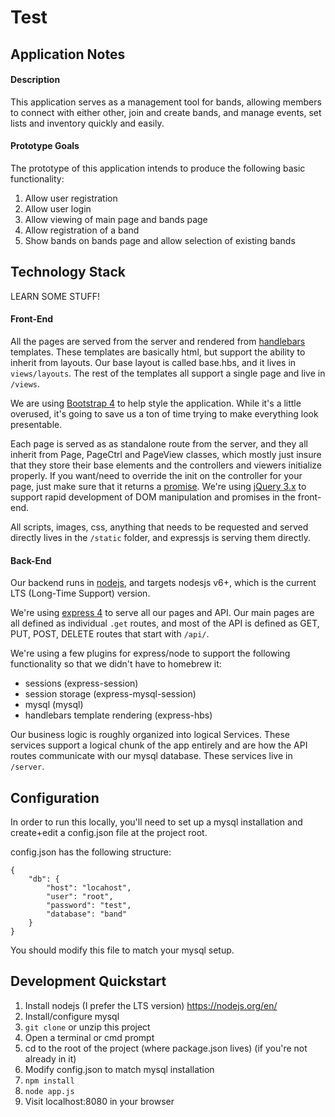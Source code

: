 # Test 

## Application Notes

#### Description
This application serves as a management tool for bands, allowing members to connect with either other, join and create bands, and manage events, set lists and inventory quickly and easily.

#### Prototype Goals
The prototype of this application intends to produce the following basic functionality:

 1. Allow user registration
 2. Allow user login
 3. Allow viewing of main page and bands page
 4. Allow registration of a band
 5. Show bands on bands page and allow selection of existing bands

## Technology Stack
LEARN SOME STUFF!

#### Front-End
All the pages are served from the server and rendered from [handlebars](http://handlebarsjs.com/) templates. These templates are basically html, but support the ability to inherit from layouts. Our base layout is called base.hbs, and it lives in `views/layouts`. The rest of the templates all support a single page and live in `/views`.

We are using [Bootstrap 4](https://v4-alpha.getbootstrap.com/) to help style the application. While it's a little overused, it's going to save us a ton of time trying to make everything look presentable.

Each page is served as as standalone route from the server, and they all inherit from Page, PageCtrl and PageView classes, which mostly just insure that they store their base elements and the controllers and viewers initialize properly. If you want/need to override the init on the controller for your page, just make sure that it returns a [promise](https://api.jquery.com/category/deferred-object/). We're using [jQuery 3.x](http://jquery.com/) to support rapid development of DOM manipulation and promises in the front-end.

All scripts, images, css, anything that needs to be requested and served directly lives in the `/static` folder, and expressjs is serving them directly.

#### Back-End
Our backend runs in [nodejs](https://nodejs.org/en/), and targets nodesjs v6+, which is the current LTS (Long-Time Support) version.

We're using [express 4](https://expressjs.com/) to serve all our pages and API. Our main pages are all defined as individual `.get` routes, and most of the API is defined as GET, PUT, POST, DELETE routes that start with `/api/`.

We're using a few plugins for express/node to support the following functionality so that we didn't have to homebrew it:

 - sessions (express-session)
 - session storage (express-mysql-session)
 - mysql (mysql)
 - handlebars template rendering (express-hbs)


Our business logic is roughly organized into logical Services. These services support a logical chunk of the app entirely and are how the API routes communicate with our mysql database. These services live in `/server`.

## Configuration
In order to run this locally, you'll need to set up a mysql installation and create+edit a config.json file at the project root.

config.json has the following structure:
    
    {
        "db": {
            "host": "locahost",
            "user": "root",
            "password": "test",
            "database": "band"
        }
    }

You should modify this file to match your mysql setup.

## Development Quickstart
1. Install nodejs (I prefer the LTS version) https://nodejs.org/en/
2. Install/configure mysql
3. `git clone` or unzip this project
4. Open a terminal or cmd prompt
5. cd to the root of the project (where package.json lives) (if you're not already in it)
6. Modify config.json to match mysql installation
7. `npm install`
8. `node app.js`
9. Visit localhost:8080 in your browser